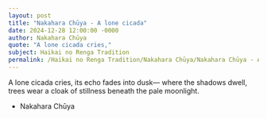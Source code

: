 ```yaml
---
layout: post
title: "Nakahara Chūya - A lone cicada"
date: 2024-12-28 12:00:00 -0000
author: Nakahara Chūya
quote: "A lone cicada cries,"
subject: Haikai no Renga Tradition
permalink: /Haikai no Renga Tradition/Nakahara Chūya/Nakahara Chūya - A lone cicada
---
```


A lone cicada cries,
its echo fades into dusk—
where the shadows dwell,
trees wear a cloak of stillness
beneath the pale moonlight.

- Nakahara Chūya
